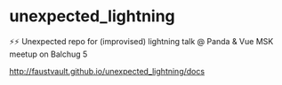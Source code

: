 # unexpected_lightning
⚡️⚡️ Unexpected repo for (improvised) lightning talk @ Panda &amp; Vue MSK meetup on Balchug 5

http://faustvault.github.io/unexpected_lightning/docs
